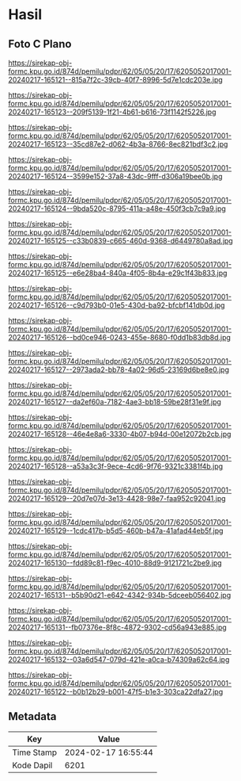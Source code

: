 # Hasil

## Foto C Plano

https://sirekap-obj-formc.kpu.go.id/874d/pemilu/pdpr/62/05/05/20/17/6205052017001-20240217-165121--815a7f2c-39cb-40f7-8996-5d7e1cdc203e.jpg

https://sirekap-obj-formc.kpu.go.id/874d/pemilu/pdpr/62/05/05/20/17/6205052017001-20240217-165123--209f5139-1f21-4b61-b616-73f1142f5226.jpg

https://sirekap-obj-formc.kpu.go.id/874d/pemilu/pdpr/62/05/05/20/17/6205052017001-20240217-165123--35cd87e2-d062-4b3a-8766-8ec821bdf3c2.jpg

https://sirekap-obj-formc.kpu.go.id/874d/pemilu/pdpr/62/05/05/20/17/6205052017001-20240217-165124--3599e152-37a8-43dc-9fff-d306a19bee0b.jpg

https://sirekap-obj-formc.kpu.go.id/874d/pemilu/pdpr/62/05/05/20/17/6205052017001-20240217-165124--9bda520c-8795-411a-a48e-450f3cb7c9a9.jpg

https://sirekap-obj-formc.kpu.go.id/874d/pemilu/pdpr/62/05/05/20/17/6205052017001-20240217-165125--c33b0839-c665-460d-9368-d6449780a8ad.jpg

https://sirekap-obj-formc.kpu.go.id/874d/pemilu/pdpr/62/05/05/20/17/6205052017001-20240217-165125--e6e28ba4-840a-4f05-8b4a-e29c1f43b833.jpg

https://sirekap-obj-formc.kpu.go.id/874d/pemilu/pdpr/62/05/05/20/17/6205052017001-20240217-165126--c9d793b0-01e5-430d-ba92-bfcbf141db0d.jpg

https://sirekap-obj-formc.kpu.go.id/874d/pemilu/pdpr/62/05/05/20/17/6205052017001-20240217-165126--bd0ce946-0243-455e-8680-f0dd1b83db8d.jpg

https://sirekap-obj-formc.kpu.go.id/874d/pemilu/pdpr/62/05/05/20/17/6205052017001-20240217-165127--2973ada2-bb78-4a02-96d5-23169d6be8e0.jpg

https://sirekap-obj-formc.kpu.go.id/874d/pemilu/pdpr/62/05/05/20/17/6205052017001-20240217-165127--da2ef60a-7182-4ae3-bb18-59be28f31e9f.jpg

https://sirekap-obj-formc.kpu.go.id/874d/pemilu/pdpr/62/05/05/20/17/6205052017001-20240217-165128--46e4e8a6-3330-4b07-b94d-00e12072b2cb.jpg

https://sirekap-obj-formc.kpu.go.id/874d/pemilu/pdpr/62/05/05/20/17/6205052017001-20240217-165128--a53a3c3f-9ece-4cd6-9f76-9321c3381f4b.jpg

https://sirekap-obj-formc.kpu.go.id/874d/pemilu/pdpr/62/05/05/20/17/6205052017001-20240217-165129--20d7e07d-3e13-4428-98e7-faa952c92041.jpg

https://sirekap-obj-formc.kpu.go.id/874d/pemilu/pdpr/62/05/05/20/17/6205052017001-20240217-165129--1cdc417b-b5d5-460b-b47a-41afad44eb5f.jpg

https://sirekap-obj-formc.kpu.go.id/874d/pemilu/pdpr/62/05/05/20/17/6205052017001-20240217-165130--fdd89c81-f9ec-4010-88d9-9121721c2be9.jpg

https://sirekap-obj-formc.kpu.go.id/874d/pemilu/pdpr/62/05/05/20/17/6205052017001-20240217-165131--b5b90d21-e642-4342-934b-5dceeb056402.jpg

https://sirekap-obj-formc.kpu.go.id/874d/pemilu/pdpr/62/05/05/20/17/6205052017001-20240217-165131--fb07376e-8f8c-4872-9302-cd56a943e885.jpg

https://sirekap-obj-formc.kpu.go.id/874d/pemilu/pdpr/62/05/05/20/17/6205052017001-20240217-165132--03a6d547-079d-421e-a0ca-b74309a62c64.jpg

https://sirekap-obj-formc.kpu.go.id/874d/pemilu/pdpr/62/05/05/20/17/6205052017001-20240217-165122--b0b12b29-b001-47f5-b1e3-303ca22dfa27.jpg


## Metadata

| Key        | Value               |
| ---------- | ------------------- |
| Time Stamp | 2024-02-17 16:55:44 |
| Kode Dapil | 6201                |



